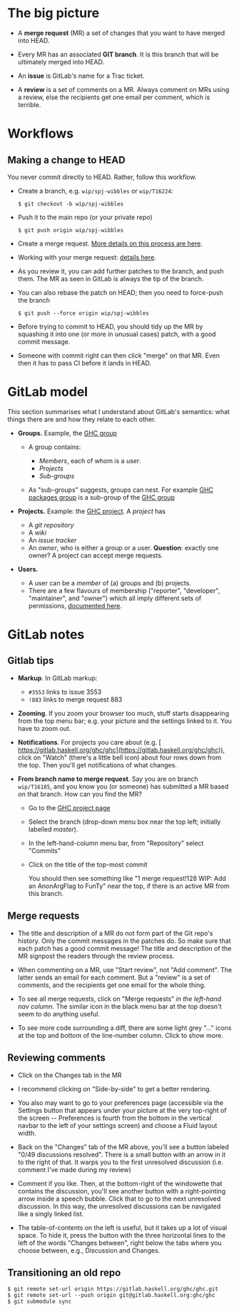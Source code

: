 # The big picture

- A **merge request** (MR) a set of changes that you want to have merged into HEAD.

- Every MR has an associated **GIT branch**.  It is this branch that will be ultimately merged into HEAD.

- An **issue** is GitLab's name for a Trac ticket.

- A **review** is a set of comments on a MR.  Always comment on MRs using a review, else the recipients get one email per comment, which is terrible.

# Workflows

## Making a change to HEAD


You never commit directly to HEAD.  Rather, follow this workflow.

- Create a branch, e.g. `wip/spj-wibbles` or `wip/T16224`:

  ```wiki
  $ git checkout -b wip/spj-wibbles
  ```

- Push it to the main repo (or your private repo)

  ```wiki
  $ git push origin wip/spj-wibbles
  ```

- Create a merge request.  [ More details on this process are here](https://gitlab.haskell.org/ghc/ghc/wikis/home#opening-a-merge-request).

- Working with your merge request: [ details here](https://gitlab.haskell.org/ghc/ghc/wikis/home#working-with-your-merge-request).

- As you review it, you can add further patches to the branch, and push them. The MR as seen in GitLab is always the tip of the branch.

- You can also rebase the patch on HEAD; then you need to force-push the branch

  ```wiki
  $ git push --force origin wip/spj-wibbles
  ```

- Before trying to commit to HEAD, you should tidy up the MR by squashing it into one (or more in unusual cases) patch, with a good commit message.

- Someone with commit right can then click "merge" on that MR.  Even then it has to pass CI before it lands in HEAD.

# GitLab model


This section summarises what I understand about GitLab's semantics: what things there are and how they relate to each other.

- **Groups.**  Example, the [ GHC group](https://gitlab.haskell.org/ghc)

  - A group contains:

    - *Members*, each of whom is a *user*.
    - *Projects*
    - *Sub-groups*
  - As "sub-groups" suggests, groups can nest.   For example [ GHC packages group](https://gitlab.haskell.org/ghc/packages) is a sub-group of the [ GHC group](https://gitlab.haskell.org/ghc)

- **Projects.** Example: the  [ GHC project](https://gitlab.haskell.org/ghc/ghc).  A *project* has

  - A *git repository*
  - A *wiki*
  - An *issue tracker*
  - An *owner*, who is either a group or a user. **Question**: exactly one owner?
    A project can accept merge requests.

- **Users.**

  - A user can be a *member* of (a) groups and (b) projects.
  - There are a few flavours of membership ("reporter", "developer", "maintainer", and "owner") which all imply different sets of permissions, [ documented here](https://docs.gitlab.com/ee/user/permissions.html). 

# GitLab notes

## Gitlab tips

- **Markup**. In GitLab markup:

  - `#3553` links to issue 3553
  - `!883` links to merge request 883

- **Zooming**.  If you zoom your browser too much, stuff starts disappearing from the top menu bar; e.g. your picture and the settings linked to it. You have to zoom out.

- **Notifications**.  For projects you care about (e.g. [ https://gitlab.haskell.org/ghc/ghc](https://gitlab.haskell.org/ghc/ghc)), click on "Watch" (there's a little bell icon) about four rows down from the top. Then you'll get notifications of what changes.

- **From branch name to merge request**.  Say you are on branch `wip/T16185`, and you know you (or someone) has submitted a MR based on that branch. How can you find the MR?

  - Go to the [ GHC project page](https://gitlab.haskell.org/ghc/ghc)
  - Select the branch (drop-down menu box near the top left; initially labelled *master*).
  - In the left-hand-column menu bar, from "Repository" select "Commits"
  - Click on the title of the top-most commit

    You should then see something like "1 merge request!128 WIP: Add an AnonArgFlag to FunTy" near the top, if there is an active MR from this branch.

## Merge requests

- The title and description of a MR do not form part of the Git repo's history.  Only the commit messages in the patches do.  So make sure that each patch has a good commit message!  The title and description of the MR signpost the readers through the review process.

- When commenting on a MR, use "Start review", not "Add comment".  The latter sends an email for each comment.  But a "review" is a set of comments, and the recipients get one email for the whole thing.

- To see all merge requests, click on "Merge requests" *in the left-hand nav column*.  The similar icon in the black menu bar at the top doesn't seem to do anything useful.

- To see more code surrounding a diff, there are some light grey "..." icons at the top and bottom of the line-number column. Click to show more.

## Reviewing comments

- Click on the Changes tab in the MR

- I recommend clicking on "Side-by-side" to get a better rendering.

- You also may want to go to your preferences page (accessible via the Settings button that appears under your picture at the very top-right of the screen -- Preferences is fourth from the bottom in the vertical navbar to the left of your settings screen) and choose a Fluid layout width.

- Back on the "Changes" tab of the MR above, you'll see a button labeled "0/49 discussions resolved". There is a small button with an arrow in it to the right of that. It warps you to the first unresolved discussion (i.e. comment I've made during my review)

- Comment if you like. Then, at the bottom-right of the windowette that contains the discussion, you'll see another button with a right-pointing arrow inside a speech bubble. Click that to go to the next unresolved discussion. In this way, the unresolved discussions can be navigated like a singly linked list.

- The table-of-contents on the left is useful, but it takes up a lot of visual space. To hide it, press the button with the three horizontal lines to the left of the words "Changes between", right below the tabs where you choose between, e.g., Discussion and Changes.

## Transitioning an old repo

```wiki
$ git remote set-url origin https://gitlab.haskell.org/ghc/ghc.git
$ git remote set-url --push origin git@gitlab.haskell.org:ghc/ghc
$ git submodule sync
```